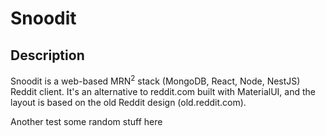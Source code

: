 # Snoodit

## Description

Snoodit is a web-based MRN<sup>2</sup> stack (MongoDB, React, Node, NestJS) Reddit client.
It's an alternative to reddit.com built with MaterialUI, and the layout is based on the old Reddit design (old.reddit.com).

Another test some random stuff here 